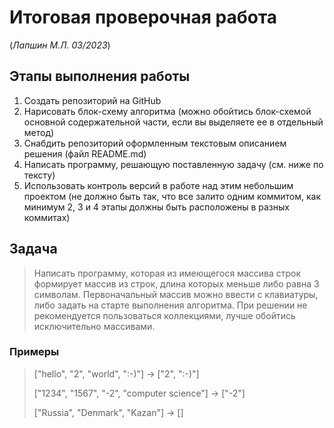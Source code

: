 # Итоговая проверочная работа 
(_Лапшин М.Л. 03/2023_)
## Этапы выполнения работы
1. Создать репозиторий на GitHub
2. Нарисовать блок-схему алгоритма (можно обойтись блок-схемой основной содержательной части, если вы выделяете ее в отдельный метод)
3. Снабдить репозиторий оформленным текстовым описанием решения (файл README.md)
4. Написать программу, решающую поставленную задачу (см. ниже по тексту)
5. Использовать контроль версий в работе над этим небольшим проектом (не должно быть так, что все залито одним коммитом, как минимум 2, 3 и 4 этапы должны быть расположены в разных коммитах)
## Задача
> Написать программу, которая из имеющегося массива строк формирует массив из строк, длина которых меньше либо равна 3 символам. Первоначальный массив можно ввести с клавиатуры, либо задать на старте выполнения алгоритма. При решении не рекомендуется пользоваться коллекциями, лучше обойтись исключительно массивами.
### Примеры
>["hello", "2", "world", ":-)"] -> ["2", ":-)"]
>
>["1234", "1567", "-2", "computer science"] -> ["-2"]
>
>["Russia", "Denmark", "Kazan"] -> []